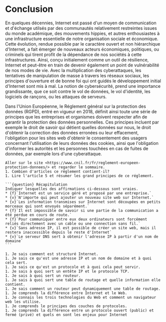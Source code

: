 # Conclusion

En quelques décennies, Internet est passé d'un moyen de communication et
d'échange utilsés par des communautés relativement restreintes issues du monde
académique, des mouvements hippies, et autres enthousiastes à une
infrastructure essentielle de notre organisation sociale et économique. Cette
évolution, rendue possible par le caractère ouvert et non hiérarchique
d'Internet, a fait émerger de nouveaux acteurs économiques, politiques,
ou criminels qui tirent profit de la dépendance de nos sociétés à cette
infrastructures. Ainsi, conçu initialement comme un outil de
résilience, Internet et peut-être en train de devenir également un point
de vulnérabilité de nos modes de vie. Avec la multiplication des cyberattaques, 
les tentatives de manipulation de masse à travers les réseaux sociaux,
les principes d'ouverture et de bonne foi qui ont guidés le développement
initial d'Internet sont mis à mal. La notion de cybersécurité, prend une
importance grandissante, que ce soit contre le vol de données,
le vol d'identité, les logiciels de rançons, ou les attaques de serveurs. 

Dans l'Union Européenne, le Réglement général sur la protection des données
(RGPD),
entré en vigueur en 2018, définit ainsi toute une série de principes que les
entreprises et organismes doivent respecter afin de garantir la protection des
données personnelles. Ces principes incluent par exemple le droit de savoir qui
détient quelles données sur nous, le droit d'obtenir la correction des données
erronées ou leur effacement, l'obligation pour les sites web d'obtenir le
consentement des usagers concernant l'utilisation de leurs données des
cookies, ainsi que l'obligation d'informer les autorités et les personnes
touchées en cas de fuites de données, par exemple lors d'une cyberattaque. 


```{micro} Le Réglement général sur la protection des données (RGPD)
Aller sur le site <https://www.cnil.fr/fr/reglement-europeen-protection-donnees/> et regarder le sommaire. 
1. Combien d'articles ce réglement contient-il?
1. Lire l'article 5 et résumer les grand principes de ce réglement.
```
````{htmlonly}
```{question} Récapitulation
Indiquer lesquelles des affirmations ci-dessous sont vraies.
* {f}`Internet est un service géré et proposé par une entreprise.` 
* {v}`N'importe qui peut ajouter un nouveau site web sur Internet.`
* {v}`Les information transmises sur Internet sont découpées en petits morceaux qui sont envoyés séparément.`
* {f}`Il est impossible de savoir si une partie de la communication a été perdue en cours de route.`
* {f}`Pour communiquer entre eux deux ordinateurs sont forcément reliés directement avec un cable ou une connection sans fil.`
* {v}`Sans adresse IP, il est possible de créer un site web, mais il restera inaccessible depuis le reste d'Internet`
* {v}`Le serveur DNS sert à obtenir l'adresse IP à partir d'un nom de domaine`
```
````
```{eval} 
1. Je sais comment est structuré Internet.
1. Je sais ce qu'est une adresse IP et un nom de domaine et à quoi cela sert.
1. Je sais ce qu'est un protocole et à quoi cela peut servir.
1. Je sais à quoi sert un entête IP et le protocole TCP.
1. Je sais à quoi sert un routeur.
1. Je sais à quoi sert une table de routage et quelle information elle contient.
1. Je sais comment un routeur peut dynamiquement une table de routage.
1. Je comprends la différence entre Internet et le Web.
1. Je connais les trois technologies du Web et comment un navigateur web les utilise. 
1. Je comprends le principes des couches de protocoles.
1. Je comprends la différence entre un protocole ouvert (public) et fermé (privé) et quels en sont les enjeux pour Internet
```


